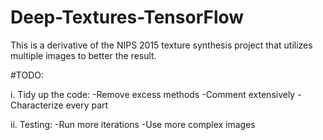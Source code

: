 # Deep-Textures-TensorFlow
This is a derivative of the NIPS 2015 texture synthesis project that utilizes multiple images to better the result.

#TODO:

i.  Tidy up the code:
      -Remove excess methods
      -Comment extensively
      -Characterize every part

ii. Testing:
      -Run more iterations
      -Use more complex images



